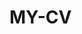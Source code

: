 # MY-CV  
 
       
        
           
                  
            
            
                 
          
       
     
   
    
 
  
